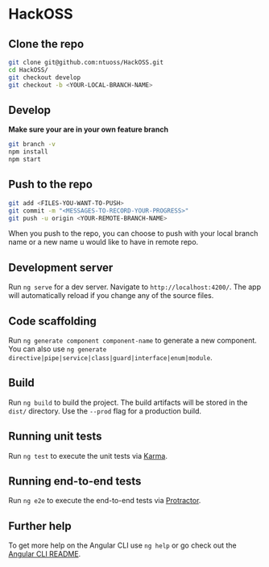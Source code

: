 # HackOSS

## Clone the repo

```bash
git clone git@github.com:ntuoss/HackOSS.git
cd HackOSS/
git checkout develop
git checkout -b <YOUR-LOCAL-BRANCH-NAME>
```

## Develop
**Make sure your are in your own feature branch**
```bash
git branch -v
npm install
npm start
```

## Push to the repo

```bash
git add <FILES-YOU-WANT-TO-PUSH>
git commit -m "<MESSAGES-TO-RECORD-YOUR-PROGRESS>"
git push -u origin <YOUR-REMOTE-BRANCH-NAME>
```

When you push to the repo, you can choose to push with your local branch name or a new name u would like to have in remote repo.

## Development server

Run `ng serve` for a dev server. Navigate to `http://localhost:4200/`. The app will automatically reload if you change any of the source files.

## Code scaffolding

Run `ng generate component component-name` to generate a new component. You can also use `ng generate directive|pipe|service|class|guard|interface|enum|module`.

## Build

Run `ng build` to build the project. The build artifacts will be stored in the `dist/` directory. Use the `--prod` flag for a production build.

## Running unit tests

Run `ng test` to execute the unit tests via [Karma](https://karma-runner.github.io).

## Running end-to-end tests

Run `ng e2e` to execute the end-to-end tests via [Protractor](http://www.protractortest.org/).

## Further help

To get more help on the Angular CLI use `ng help` or go check out the [Angular CLI README](https://github.com/angular/angular-cli/blob/master/README.md).

